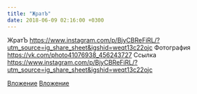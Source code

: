 ```yaml
---
title: "ЖратЪ"
date: 2018-06-09 02:16:00 +0300
---
```


ЖратЪ
https://www.instagram.com/p/BjyCBReFiRL/?utm_source=ig_share_sheet&igshid=weqt13c22ojc
Фотография
<a class="vk-attach" href="https://vk.com/photo41076938_456243727">https://vk.com/photo41076938_456243727</a>
Ссылка
https://www.instagram.com/p/BjyCBReFiRL/?utm_source=ig_share_sheet&igshid=weqt13c22ojc

<a class="vk-attach" href="https://vk.com/photo41076938_456243727">Вложение</a>
[Вложение](https://www.instagram.com/p/BjyCBReFiRL/?utm_source=ig_share_sheet&igshid=weqt13c22ojc)
